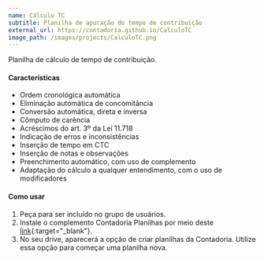 ```yaml
---
name: Cálculo TC
subtitle: Planilha de apuração do tempo de contribuição
external_url: https://contadoria.github.io/CalculoTC
image_path: /images/projects/CalculoTC.png
---
```


Planilha de cálculo de tempo de contribuição.

#### Características

* Ordem cronológica automática
* Eliminação automática de concomitância
* Conversão automática, direta e inversa
* Cômputo de carência
* Acréscimos do art. 3º da Lei 11.718
* Indicação de erros e inconsistências
* Inserção de tempo em CTC 
* Inserção de notas e observações
* Preenchimento automático, com uso de complemento
* Adaptação do cálculo a qualquer entendimento, com o uso de modificadores

#### Como usar

1. Peça para ser incluído no grupo de usuários.
2. Instale o complemento Contadoria Planilhas por meio deste [link](https://script.google.com/macros/s/AKfycbxE5JrFH8h-IK36NZ-8hFtpdUH03Pe9Zs0l2Ysi4O80TnJjE3E/exec){:target="_blank"}.
3. No seu drive, aparecerá a opção de criar planilhas da Contadoria. Utilize essa opção para começar uma planilha nova.